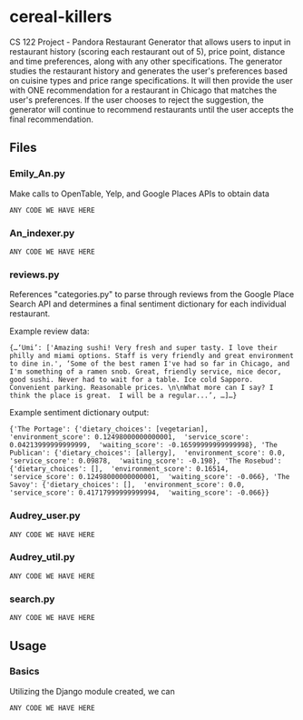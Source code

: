 # cereal-killers

CS 122 Project - Pandora Restaurant Generator that allows users to input in restaurant history (scoring each restaurant out of 5), price point, distance and time preferences, along with any other specifications. The generator studies the restaurant history and generates the user's preferences based on cuisine types and price range specifications. It will then provide the user with ONE recommendation for a restaurant in Chicago that matches the user's preferences. If the user chooses to reject the suggestion, the generator will continue to recommend restaurants until the user accepts the final recommendation. 


## Files

### Emily_An.py

Make calls to OpenTable, Yelp, and Google Places APIs to obtain data

```
ANY CODE WE HAVE HERE
```

### An_indexer.py

```
ANY CODE WE HAVE HERE
```

### reviews.py
References "categories.py" to parse through reviews from the Google Place Search API and determines a final sentiment dictionary for each individual restaurant. 

Example review data:
```
{…‘Umi’: ['Amazing sushi! Very fresh and super tasty. I love their philly and miami options. Staff is very friendly and great environment to dine in.', ‘Some of the best ramen I've had so far in Chicago, and I'm something of a ramen snob. Great, friendly service, nice decor, good sushi. Never had to wait for a table. Ice cold Sapporo. Convenient parking. Reasonable prices. \n\nWhat more can I say? I think the place is great.  I will be a regular...’, …]…}

```

Example sentiment dictionary output:
```
{'The Portage': {'dietary_choices': [vegetarian],  'environment_score': 0.12498000000000001,  'service_score': 0.04213999999999999,  'waiting_score': -0.16599999999999998}, 'The Publican': {'dietary_choices': [allergy],  'environment_score': 0.0,  'service_score': 0.09878,  'waiting_score': -0.198}, 'The Rosebud': {'dietary_choices': [],  'environment_score': 0.16514,  'service_score': 0.12498000000000001,  'waiting_score': -0.066}, 'The Savoy': {'dietary_choices': [],  'environment_score': 0.0,  'service_score': 0.41717999999999994,  'waiting_score': -0.066}}

```

### Audrey_user.py

```
ANY CODE WE HAVE HERE
```


### Audrey_util.py

```
ANY CODE WE HAVE HERE
```


### search.py

```
ANY CODE WE HAVE HERE
```
## Usage

### Basics

Utilizing the Django module created, we can

```
ANY CODE WE HAVE HERE
```
